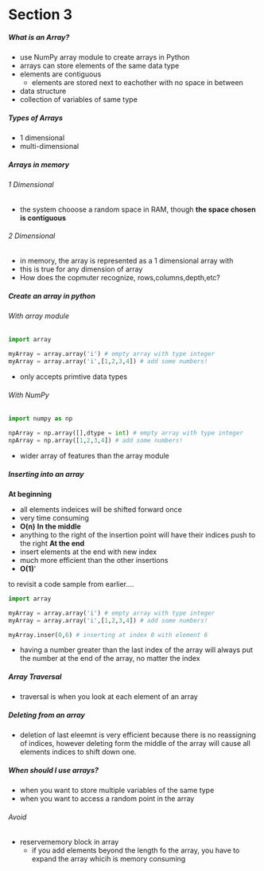 # Section 3

##### What is an Array?
- use NumPy array module to create arrays in Python
- arrays can store elements of the same data type
- elements are contiguous
    - elements are stored next to eachother with no space in between
- data structure
- collection of variables of same type
##### Types of Arrays
- 1 dimensional
- multi-dimensional

##### Arrays in memory
###### 1 Dimensional
- the system chooose a random space in RAM, though **the space chosen is contiguous**
###### 2 Dimensional
- in memory, the array is represented as a 1 dimensional array with
- this is true for any dimension of array
- How does the copmuter recognize, rows,columns,depth,etc?
##### Create an  array in python

###### With array module
```python
import array

myArray = array.array('i') # empty array with type integer
myArray = array.array('i',[1,2,3,4]) # add some numbers!
```
- only accepts primtive data types

###### With NumPy
```python
import numpy as np

npArray = np.array([],dtype = int) # empty array with type integer
npArray = np.array([1,2,3,4]) # add some numbers!

```
- wider array of features than the array module

##### Inserting into an array
**At beginning**
- all elements indeices will be  shifted forward once
- very time consuming
- **O(n)**
**In the middle**
- anything to the right of the insertion point will have their indices push to the right
**At the end**
- insert elements at the end with new index
- much more efficient than the other insertions
- **O(1)**'

to revisit a code sample from earlier....
```python
import array

myArray = array.array('i') # empty array with type integer
myArray = array.array('i',[1,2,3,4]) # add some numbers!

myArray.inser(0,6) # inserting at index 0 with element 6
```
- having a number greater than the last index of the array will always put the number at the end of the array, no matter the index

##### Array Traversal
- traversal is when you look at each element of an array

##### Deleting from an array
- deletion of last eleemnt is very efficient because there is  no reassigning of indices, however deleting form the middle of the array will cause all elements indices to shift down one.

##### When should I use arrays?
- when you want to store multiple variables of the same type
- when you want to access a random point in the array

###### Avoid
- reservememory block in array
    - if you add elements beyond the  length fo the array, you have to expand the array whicih is memory consuming